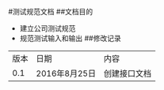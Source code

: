 #测试规范文档
##文档目的
* 建立公司测试规范
* 规范测试输入和输出
##修改记录
<table>
<tr>
	<td>版本</td>
	<td>日期</td>
	<td>内容</td>
</tr>
<tr>
	<td>0.1</td>
	<td>2016年8月25日</td>
	<td>创建接口文档</td>
</tr>
</table>






